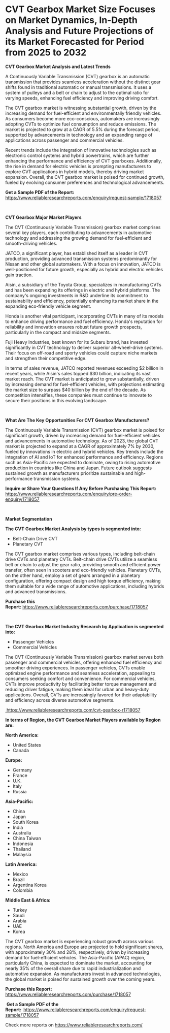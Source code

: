 <p><h1>CVT Gearbox Market Size Focuses on Market Dynamics, In-Depth Analysis and Future Projections of its Market Forecasted for Period from 2025 to 2032</h1></p><p><strong>CVT Gearbox Market Analysis and Latest Trends</strong></p>
<p><p>A Continuously Variable Transmission (CVT) gearbox is an automatic transmission that provides seamless acceleration without the distinct gear shifts found in traditional automatic or manual transmissions. It uses a system of pulleys and a belt or chain to adjust to the optimal ratio for varying speeds, enhancing fuel efficiency and improving driving comfort.</p><p>The CVT gearbox market is witnessing substantial growth, driven by the increasing demand for fuel-efficient and environmentally friendly vehicles. As consumers become more eco-conscious, automakers are increasingly adopting CVTs to optimize fuel consumption and reduce emissions. The market is projected to grow at a CAGR of 5.5% during the forecast period, supported by advancements in technology and an expanding range of applications across passenger and commercial vehicles.</p><p>Recent trends include the integration of innovative technologies such as electronic control systems and hybrid powertrains, which are further enhancing the performance and efficiency of CVT gearboxes. Additionally, the rise in demand for electric vehicles is prompting manufacturers to explore CVT applications in hybrid models, thereby driving market expansion. Overall, the CVT gearbox market is poised for continued growth, fueled by evolving consumer preferences and technological advancements.</p></p>
<p><strong>Get a Sample PDF of the Report:&nbsp;</strong> <a href="https://www.reliableresearchreports.com/enquiry/request-sample/1718057?utm_campaign=3027&utm_medium=2&utm_source=Github&utm_content=ia&utm_term=30032025&utm_id=cvt-gearbox">https://www.reliableresearchreports.com/enquiry/request-sample/1718057</a></p>
<p>&nbsp;</p>
<p><strong>CVT Gearbox Major Market Players</strong></p>
<p><p>The CVT (Continuously Variable Transmission) gearbox market comprises several key players, each contributing to advancements in automotive technology and addressing the growing demand for fuel-efficient and smooth-driving vehicles. </p><p>JATCO, a significant player, has established itself as a leader in CVT production, providing advanced transmission systems predominantly for Nissan and other global automakers. With a focus on innovation, JATCO is well-positioned for future growth, especially as hybrid and electric vehicles gain traction.</p><p>Aisin, a subsidiary of the Toyota Group, specializes in manufacturing CVTs and has been expanding its offerings in electric and hybrid platforms. The company's ongoing investments in R&D underline its commitment to sustainability and efficiency, potentially enhancing its market share in the expanding eco-friendly vehicle segment.</p><p>Honda is another vital participant, incorporating CVTs in many of its models to enhance driving performance and fuel efficiency. Honda's reputation for reliability and innovation ensures robust future growth prospects, particularly in the compact and midsize segments.</p><p>Fuji Heavy Industries, best known for its Subaru brand, has invested significantly in CVT technology to deliver superior all-wheel-drive systems. Their focus on off-road and sporty vehicles could capture niche markets and strengthen their competitive edge.</p><p>In terms of sales revenue, JATCO reported revenues exceeding $2 billion in recent years, while Aisin's sales topped $30 billion, indicating its vast market reach. The CVT market is anticipated to grow substantially, driven by increasing demand for fuel-efficient vehicles, with projections estimating the market size to surpass $40 billion by the end of the decade. As competition intensifies, these companies must continue to innovate to secure their positions in this evolving landscape.</p></p>
<p>&nbsp;</p>
<p><strong>What Are The Key Opportunities For CVT Gearbox Manufacturers?</strong></p>
<p><p>The Continuously Variable Transmission (CVT) gearbox market is poised for significant growth, driven by increasing demand for fuel-efficient vehicles and advancements in automotive technology. As of 2023, the global CVT market is projected to expand at a CAGR of approximately 7% by 2030, fueled by innovations in electric and hybrid vehicles. Key trends include the integration of AI and IoT for enhanced performance and efficiency. Regions such as Asia-Pacific are expected to dominate, owing to rising automotive production in countries like China and Japan. Future outlook suggests sustained growth as manufacturers prioritize sustainable and high-performance transmission systems.</p></p>
<p><strong>Inquire or Share Your Questions If Any Before Purchasing This Report:</strong> <a href="https://www.reliableresearchreports.com/enquiry/pre-order-enquiry/1718057?utm_campaign=3027&utm_medium=2&utm_source=Github&utm_content=ia&utm_term=30032025&utm_id=cvt-gearbox">https://www.reliableresearchreports.com/enquiry/pre-order-enquiry/1718057</a></p>
<p>&nbsp;</p>
<p><strong>Market Segmentation</strong></p>
<p><strong>The CVT Gearbox Market Analysis by types is segmented into:</strong></p>
<p><ul><li>Belt-Chain Drive CVT</li><li>Planetary CVT</li></ul></p>
<p><p>The CVT gearbox market comprises various types, including belt-chain drive CVTs and planetary CVTs. Belt-chain drive CVTs utilize a seamless belt or chain to adjust the gear ratio, providing smooth and efficient power transfer, often seen in scooters and eco-friendly vehicles. Planetary CVTs, on the other hand, employ a set of gears arranged in a planetary configuration, offering compact design and high torque efficiency, making them suitable for a wide range of automotive applications, including hybrids and advanced transmissions.</p></p>
<p><strong>Purchase this Report:&nbsp;</strong><a href="https://www.reliableresearchreports.com/purchase/1718057?utm_campaign=3027&utm_medium=2&utm_source=Github&utm_content=ia&utm_term=30032025&utm_id=cvt-gearbox">https://www.reliableresearchreports.com/purchase/1718057</a></p>
<p>&nbsp;</p>
<p><strong>The CVT Gearbox Market Industry Research by Application is segmented into:</strong></p>
<p><ul><li>Passenger Vehicles</li><li>Commercial Vehicles</li></ul></p>
<p><p>The CVT (Continuously Variable Transmission) gearbox market serves both passenger and commercial vehicles, offering enhanced fuel efficiency and smoother driving experiences. In passenger vehicles, CVTs enable optimized engine performance and seamless acceleration, appealing to consumers seeking comfort and convenience. For commercial vehicles, CVTs improve productivity by facilitating better torque management and reducing driver fatigue, making them ideal for urban and heavy-duty applications. Overall, CVTs are increasingly favored for their adaptability and efficiency across diverse automotive segments.</p></p>
<p><a href="https://www.reliableresearchreports.com/cvt-gearbox-r1718057?utm_campaign=3027&utm_medium=2&utm_source=Github&utm_content=ia&utm_term=30032025&utm_id=cvt-gearbox">&nbsp;https://www.reliableresearchreports.com/cvt-gearbox-r1718057</a></p>
<p><strong>In terms of Region, the CVT Gearbox Market Players available by Region are:</strong></p>
<p>
    <p> <strong> North America: </strong>
        <ul>
            <li>United States</li>
            <li>Canada</li>
        </ul>
        </p> 
    <p> <strong> Europe: </strong>
        <ul>
            <li>Germany</li>
            <li>France</li>
            <li>U.K.</li>
            <li>Italy</li>
            <li>Russia</li>
        </ul>
        </p> 
    <p> <strong> Asia-Pacific: </strong>
        <ul>
            <li>China</li>
            <li>Japan</li>
            <li>South Korea</li>
            <li>India</li>
            <li>Australia</li>
            <li>China Taiwan</li>
            <li>Indonesia</li>
            <li>Thailand</li>
            <li>Malaysia</li>
        </ul>
        </p> 
    <p> <strong> Latin America: </strong>
        <ul>
            <li>Mexico</li>
            <li>Brazil</li>
            <li>Argentina Korea</li>
            <li>Colombia</li>
        </ul>
        </p> 
    <p> <strong> Middle East & Africa: </strong>
        <ul>
            <li>Turkey</li>
            <li>Saudi</li>
            <li>Arabia</li>
            <li>UAE</li>
            <li>Korea</li>
        </ul>
    </p>
    </p>
<p><p>The CVT gearbox market is experiencing robust growth across various regions. North America and Europe are projected to hold significant shares, with approximately 30% and 28%, respectively, driven by increasing demand for fuel-efficient vehicles. The Asia-Pacific (APAC) region, particularly China, is expected to dominate the market, accounting for nearly 35% of the overall share due to rapid industrialization and automotive expansion. As manufacturers invest in advanced technologies, the global market is poised for sustained growth over the coming years.</p></p>
<p><strong>Purchase this Report: </strong><a href="https://www.reliableresearchreports.com/purchase/1718057?utm_campaign=3027&utm_medium=2&utm_source=Github&utm_content=ia&utm_term=30032025&utm_id=cvt-gearbox">https://www.reliableresearchreports.com/purchase/1718057</a></p>
<p>&nbsp;<strong>Get a Sample PDF of the Report:&nbsp;&nbsp;</strong><a href="https://www.reliableresearchreports.com/enquiry/request-sample/1718057?utm_campaign=3027&utm_medium=2&utm_source=Github&utm_content=ia&utm_term=30032025&utm_id=cvt-gearbox">https://www.reliableresearchreports.com/enquiry/request-sample/1718057</a></p>
<p><strong></strong></p>
<p>Check more reports on <a href="https://www.reliableresearchreports.com/?utm_campaign=3027&utm_medium=2&utm_source=Github&utm_content=ia&utm_term=30032025&utm_id=cvt-gearbox">https://www.reliableresearchreports.com/</a></p>